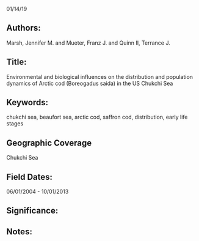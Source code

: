 01/14/19
## Authors:
Marsh, Jennifer M.  and Mueter, Franz J.  and Quinn II, Terrance J.
## Title:
Environmental and biological influences on the distribution and population dynamics of Arctic cod (Boreogadus saida) in the US Chukchi Sea
## Keywords:
chukchi sea, beaufort sea, arctic cod, saffron cod, distribution, early life stages
## Geographic Coverage
Chukchi Sea
## Field Dates:
06/01/2004 - 10/01/2013
## Significance:


## Notes:
